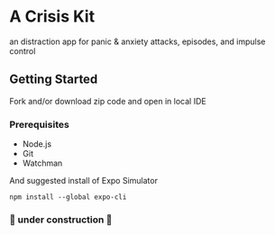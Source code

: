 # A Crisis Kit 
an distraction app for panic & anxiety attacks, episodes, and impulse control

## Getting Started

Fork and/or download zip code and open in local IDE

### Prerequisites

- Node.js
- Git
- Watchman

And suggested install of Expo Simulator

```
npm install --global expo-cli
```

### 🚧 under construction 🚧 
